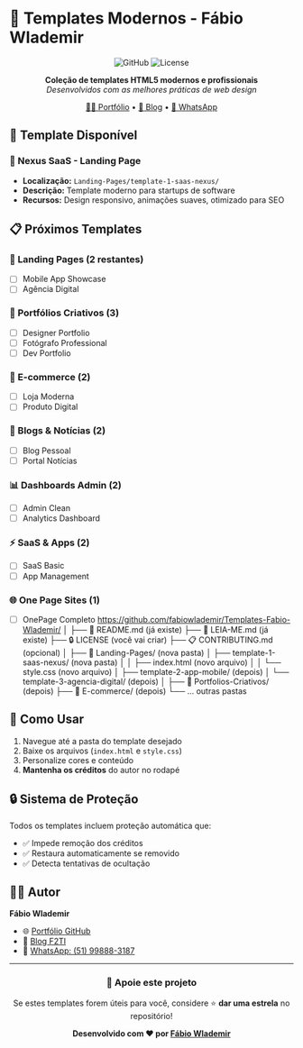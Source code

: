 # 🎨 Templates Modernos - Fábio Wlademir

<div align="center">

![GitHub](https://img.shields.io/badge/HTML5-Templates-E34F26?style=for-the-badge)
![License](https://img.shields.io/badge/License-MIT-green?style=for-the-badge)

**Coleção de templates HTML5 modernos e profissionais**  
*Desenvolvidos com as melhores práticas de web design*

[👨‍💻 Portfólio](https://fabiowlademir.github.io/) • 
[🎨 Blog](https://f2ti.blogspot.com/) • 
[📱 WhatsApp](https://wa.me/5551998883187)

</div>

## 🚀 Template Disponível

### 🎯 Nexus SaaS - Landing Page
- **Localização:** `Landing-Pages/template-1-saas-nexus/`
- **Descrição:** Template moderno para startups de software
- **Recursos:** Design responsivo, animações suaves, otimizado para SEO

## 📋 Próximos Templates

### 🎯 Landing Pages (2 restantes)
- [ ] Mobile App Showcase
- [ ] Agência Digital

### 💼 Portfólios Criativos (3)
- [ ] Designer Portfolio
- [ ] Fotógrafo Professional  
- [ ] Dev Portfolio

### 🛒 E-commerce (2)
- [ ] Loja Moderna
- [ ] Produto Digital

### 📰 Blogs & Notícias (2)
- [ ] Blog Pessoal
- [ ] Portal Notícias

### 📊 Dashboards Admin (2)
- [ ] Admin Clean
- [ ] Analytics Dashboard

### ⚡ SaaS & Apps (2)
- [ ] SaaS Basic
- [ ] App Management

### 🌐 One Page Sites (1)
- [ ] OnePage Completo
https://github.com/fabiowlademir/Templates-Fabio-Wlademir/
│
├── 📄 README.md (já existe)
├── 📄 LEIA-ME.md (já existe)
├── 🔒 LICENSE (você vai criar)
├── 📋 CONTRIBUTING.md (opcional)
│
├── 🎯 Landing-Pages/ (nova pasta)
│   ├── template-1-saas-nexus/ (nova pasta)
│   │   ├── index.html (novo arquivo)
│   │   └── style.css (novo arquivo)
│   ├── template-2-app-mobile/ (depois)
│   └── template-3-agencia-digital/ (depois)
│
├── 💼 Portfolios-Criativos/ (depois)
├── 🛒 E-commerce/ (depois)
└── ... outras pastas

## 🚀 Como Usar

1. Navegue até a pasta do template desejado
2. Baixe os arquivos (`index.html` e `style.css`)
3. Personalize cores e conteúdo
4. **Mantenha os créditos** do autor no rodapé

## 🔒 Sistema de Proteção

Todos os templates incluem proteção automática que:
- ✅ Impede remoção dos créditos
- ✅ Restaura automaticamente se removido
- ✅ Detecta tentativas de ocultação

## 👨‍💻 Autor

**Fábio Wlademir**  
- 🌐 [Portfólio GitHub](https://fabiowlademir.github.io/)
- 🎨 [Blog F2TI](https://f2ti.blogspot.com/)
- 📱 [WhatsApp: (51) 99888-3187](https://wa.me/5551998883187)

---

<div align="center">

### 💝 Apoie este projeto

Se estes templates forem úteis para você, considere ⭐️ **dar uma estrela** no repositório!

**Desenvolvido com ❤️ por [Fábio Wlademir](https://fabiowlademir.github.io/)**

</div>
